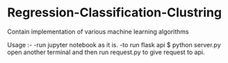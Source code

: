 # Regression-Classification-Clustring
Contain implementation of various machine learning algorithms

Usage :-
  -run jupyter notebook as it is.
  -to run flask api 
    $ python server.py 
    open another terminal and then run request.py to give request to api.
